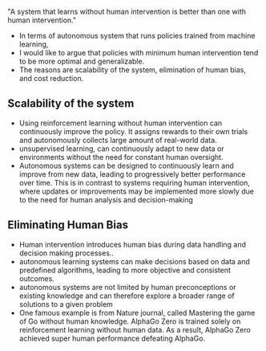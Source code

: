 "A system that learns without human intervention is better than one with human intervention."

- In terms of autonomous system that runs policies trained from machine learning,
- I would like to argue that policies with minimum human intervention tend to be more optimal and generalizable. 
- The reasons are scalability of the system, elimination of human bias, and cost reduction.


## Scalability of the system
- Using reinforcement learning without human intervention can continuously improve the policy. It assigns rewards to their own trials and autonomously collects large amount of real-world data.
- unsupervised learning, can continuously adapt to new data or environments without the need for constant human oversight.
- Autonomous systems can be designed to continuously learn and improve from new data, leading to progressively better performance over time. This is in contrast to systems requiring human intervention, where updates or improvements may be implemented more slowly due to the need for human analysis and decision-making


## Eliminating Human Bias
- Human intervention introduces  human bias during data handling and decision making processes..
- autonomous learning systems can make decisions based on data and predefined algorithms, leading to more objective and consistent outcomes.
- autonomous systems are not limited by human preconceptions or existing knowledge and can therefore explore a broader range of solutions to a given problem
- One famous example is from Nature journal, called Mastering the game of Go without human knowledge. AlphaGo Zero is trained solely on reinforcement learning without human data. As a result, AlphaGo Zero achieved super human performance defeating AlphaGo.


